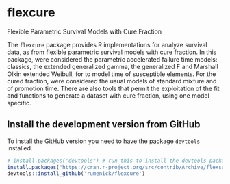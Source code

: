 # flexcure
Flexible Parametric Survival Models with Cure Fraction

The `flexcure` package provides R implementations for analyze survival data, as from flexible parametric survival models with cure fraction. In this package, were considered the parametric accelerated failure time models: classics, the extended generalized gamma, the generalized F and Marshall Olkin extended Weibull, for to model time of susceptible elements. For the cured fraction, were considered the usual models of standard mixture and of promotion time. There are also tools that permit the exploitation of the fit and functions to generate a dataset with cure fraction, using one model specific.

## Install the development version from GitHub

To install the GitHub version you need to have the package `devtools` installed.

``` r
# install.packages("devtools") # run this to install the devtools package
install.packages("https://cran.r-project.org/src/contrib/Archive/flexsurv/flexsurv_1.0.0.tar.gz", repos = NULL, type = "source")
devtools::install_github('rumenick/flexcure')
```
